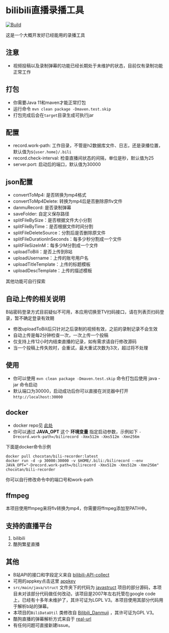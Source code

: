 # bilibili直播录播工具

[![Build](https://github.com/chocotan/bili-recorder/actions/workflows/maven-docker.yml/badge.svg)](https://github.com/chocotan/bili-recorder/actions/workflows/maven-docker.yml)

这是一个大概开发好已经能用的录播工具

## 注意
* 视频投稿以及录制弹幕的功能已经长期处于未维护的状态，目前仅有录制功能正常工作

## 打包
* 你需要Java 11和maven才能正常打包
* 运行命令 `mvn clean package -Dmaven.test.skip`
* 打包完成后会在`target`目录生成可执行jar

## 配置
* record.work-path: 工作目录，不管是h2数据库文件、日志，还是录播位置，默认值为`${user.home}/.bili`
* record.check-interval: 检查直播间状态的间隔，单位是秒，默认值为25
* server.port: 启动后的端口，默认值为30000


## json配置

* convertToMp4: 是否转换为mp4格式
* convertToMp4Delete: 转换为mp4后是否删除原flv文件
* danmuRecord: 是否录制弹幕
* saveFolder: 自定义保存路径 
* splitFileBySize：是否根据文件大小分割 
* splitFileByTime：是否根据文件时间分割
* splitFileDeleteSource：分割后是否删除原文件
* splitFileDurationInSeconds：每多少秒分割成一个文件
* splitFileSizeInM：每多少M分割成一个文件
* uploadToBili：是否上传到B站
* uploadUsername：上传的账号用户名
* uploadTitleTemplate：上传的标题模板
* uploadDescTemplate：上传的描述模板

其他功能可自行探索

## 自动上传的相关说明

B站密码登录方式目前疑似不可用，本应用切换至TV扫码接口，请在列表页扫码登录，暂不确定登录有效期

* 修改uploadToBili后只针对之后录制的视频有效，之前的录制记录不会生效
* 自动上传是每2分钟检查一次，一次上传一个投稿
* 仅支持上传12小时内结束直播的记录，如有需求请自行修改源码
* 当一个投稿上传失败时，会重试，最大重试次数为3次，超过将不处理

## 使用
* 你可以使用 `mvn clean package -Dmaven.test.skip` 命令打包后使用 java -jar 命令启动
* 默认端口为30000，启动成功后你可以直接在浏览器中打开 `http://localhost:30000`

## docker
* docker repo见 [此处](https://hub.docker.com/r/chocotan/bili-recorder)
* 你可以通过 **JAVA_OPT** 这个 **环境变量** 指定启动参数，示例如下 `-Drecord.work-path=/bilirecord -Xmx512m -Xms512m -Xmn256m`

下面是docker命令示例
```shell
docker pull chocotan/bili-recorder:latest
docker run -d -p 30000:30000 -v $HOME/.bili:/bilirecord --env JAVA_OPT="-Drecord.work-path=/bilirecord -Xmx512m -Xms512m -Xmn256m" chocotan/bili-recorder
```
你可以自行修改命令中的端口号和work-path

## ffmpeg
本项目使用ffmpeg来将flv转换为mp4，你需要将ffmpeg添加至PATH中。

## 支持的直播平台
1. bilibili
2. 酷狗繁星直播


## 其他
* B站API的接口和字段定义来自 [bilibili-API-collect](https://github.com/SocialSisterYi/bilibili-API-collect)
* 可用的appkey点击这里 [appkey](https://github.com/SocialSisterYi/bilibili-API-collect/blob/master/other/API_auth.md)
* `src/main/java/struct` 文件夹下的代码为 [javastruct](https://code.google.com/archive/p/javastruct/) 项目的部分源码，本项目未对该部分代码做任何改动，该项目是2007年左右托管在google code上，已经有十多年未维护了，其许可证为LGPL V3。本项目使用其部分代码用于解析b站的弹幕。
* 本项目的`BiliDataUtil` 类修改自 [Bilibili_Danmuji](https://github.com/BanqiJane/Bilibili_Danmuji) ，其许可证为GPL V3。
* 酷狗直播的弹幕解析方式来自于 [real-url](https://github.com/wbt5/real-url)
* 有任何问题可直接新建issue。
